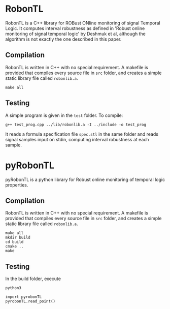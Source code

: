 # RobonTL 

RobonTL is a C++ library for ROBust ONline monitoring of signal Temporal Logic. It computes interval robustness as defined in 'Robust online monitoring of signal temporal logic' by Deshmuk et al, although the algorithm is not exactly the one described in this paper. 


## Compilation

RobonTL is written in C++ with no special requirement. A makefile is provided that compiles every source file in `src` folder, and creates a simple static library file called `robonlib.a`. 
```
make all
```

## Testing

A simple program is given in the `test` folder. To compile: 

```
g++ test_prog.cpp ../lib/robonlib.a -I ../include -o test_prog
```

It reads a formula specification file `spec.stl` in the same folder and reads signal samples input on stdin, computing interval robustness at each sample. 



# pyRobonTL 

pyRobonTL is a python library for Robust online monitoring of temporal logic properties.

## Compilation

RobonTL is written in C++ with no special requirement. A makefile is provided that compiles every source file in `src` folder, and creates a simple static library file called `robonlib.a`. 
```
make all
mkdir build
cd build
cmake ..
make
```


## Testing

In the build folder, execute
```
python3

import pyrobonTL
pyrobonTL.read_point()
```

